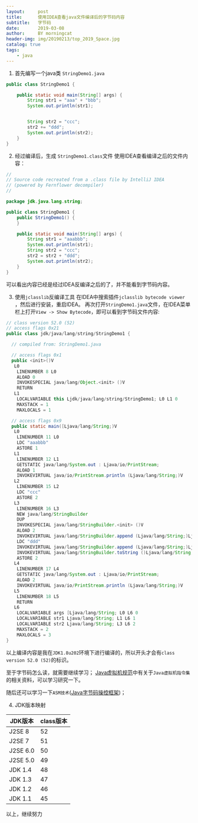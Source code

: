 ```yaml
---
layout:     post
title:      使用IDEA查看java文件编译后的字节码内容
subtitle:   字节码
date:       2019-03-08
author:     BY morningcat
header-img: img/20190213/top_2019_Space.jpg
catalog: true
tags:
    - java
---
```



1. 首先编写一个java类 `StringDemo1.java`
```java
public class StringDemo1 {

    public static void main(String[] args) {
        String str1 = "aaa" + "bbb";
        System.out.println(str1);


        String str2 = "ccc";
        str2 += "ddd";
        System.out.println(str2);
    }
}
```
2. 经过编译后，生成 `StringDemo1.class`文件
使用IDEA查看编译之后的文件内容：
```java
//
// Source code recreated from a .class file by IntelliJ IDEA
// (powered by Fernflower decompiler)
//

package jdk.java.lang.string;

public class StringDemo1 {
    public StringDemo1() {
    }

    public static void main(String[] args) {
        String str1 = "aaabbb";
        System.out.println(str1);
        String str2 = "ccc";
        str2 = str2 + "ddd";
        System.out.println(str2);
    }
}
```
可以看出内容已经是经过IDEA反编译之后的了，并不能看到字节码内容。

3. 使用`jclasslib`反编译工具
在IDEA中搜索插件`jclasslib bytecode viewer `，然后进行安装，重启IDEA。
再次打开`StringDemo1.java`文件，在IDEA菜单栏上打开`View -> Show Bytecode`，即可以看到字节码文件内容:
```java
// class version 52.0 (52)
// access flags 0x21
public class jdk/java/lang/string/StringDemo1 {

  // compiled from: StringDemo1.java

  // access flags 0x1
  public <init>()V
   L0
    LINENUMBER 8 L0
    ALOAD 0
    INVOKESPECIAL java/lang/Object.<init> ()V
    RETURN
   L1
    LOCALVARIABLE this Ljdk/java/lang/string/StringDemo1; L0 L1 0
    MAXSTACK = 1
    MAXLOCALS = 1

  // access flags 0x9
  public static main([Ljava/lang/String;)V
   L0
    LINENUMBER 11 L0
    LDC "aaabbb"
    ASTORE 1
   L1
    LINENUMBER 12 L1
    GETSTATIC java/lang/System.out : Ljava/io/PrintStream;
    ALOAD 1
    INVOKEVIRTUAL java/io/PrintStream.println (Ljava/lang/String;)V
   L2
    LINENUMBER 15 L2
    LDC "ccc"
    ASTORE 2
   L3
    LINENUMBER 16 L3
    NEW java/lang/StringBuilder
    DUP
    INVOKESPECIAL java/lang/StringBuilder.<init> ()V
    ALOAD 2
    INVOKEVIRTUAL java/lang/StringBuilder.append (Ljava/lang/String;)Ljava/lang/StringBuilder;
    LDC "ddd"
    INVOKEVIRTUAL java/lang/StringBuilder.append (Ljava/lang/String;)Ljava/lang/StringBuilder;
    INVOKEVIRTUAL java/lang/StringBuilder.toString ()Ljava/lang/String;
    ASTORE 2
   L4
    LINENUMBER 17 L4
    GETSTATIC java/lang/System.out : Ljava/io/PrintStream;
    ALOAD 2
    INVOKEVIRTUAL java/io/PrintStream.println (Ljava/lang/String;)V
   L5
    LINENUMBER 18 L5
    RETURN
   L6
    LOCALVARIABLE args [Ljava/lang/String; L0 L6 0
    LOCALVARIABLE str1 Ljava/lang/String; L1 L6 1
    LOCALVARIABLE str2 Ljava/lang/String; L3 L6 2
    MAXSTACK = 2
    MAXLOCALS = 3
}
```
以上编译内容是我在`JDK1.8u202`环境下进行编译的，所以开头才会有`class version 52.0 (52)`的标识。

至于字节码怎么读，就需要继续学习；
[Java虚拟机规范](https://docs.oracle.com/javase/specs/jvms/se8/html/jvms-6.html)中有关于`Java虚拟机指令集`的相关资料，可以学习研究一下。

随后还可以学习一下`ASM技术`([Java字节码操控框架](https://asm.ow2.io/))；

4. JDK版本映射

| JDK版本 | class版本 |
|--|--|
| J2SE 8 | 52 |
| J2SE 7 |  51 |
| J2SE 6.0 | 50 |
| J2SE 5.0 |  49
| JDK 1.4 |  48
| JDK 1.3 |  47
| JDK 1.2 |  46
| JDK 1.1 |  45

以上，继续努力